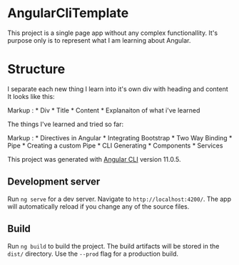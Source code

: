 # AngularCliTemplate
This project is a single page app without any complex functionallity. It's purpose only is to represent what I am learning about Angular.


# Structure
 I separate each new thing I learn into it's own div with heading and content
 It looks like this:

 Markup : * Div
              * Title
              * Content
              * Explanaiton of what i've learned

The things I've learned and tried so far:


 Markup : * Directives in Angular
          * Integrating Bootstrap
          * Two Way Binding
          * Pipe
            * Creating a custom Pipe
          * CLI Generating
            * Components
            * Services

This project was generated with [Angular CLI](https://github.com/angular/angular-cli) version 11.0.5.

## Development server

Run `ng serve` for a dev server. Navigate to `http://localhost:4200/`. The app will automatically reload if you change any of the source files.

## Build

Run `ng build` to build the project. The build artifacts will be stored in the `dist/` directory. Use the `--prod` flag for a production build.
 
